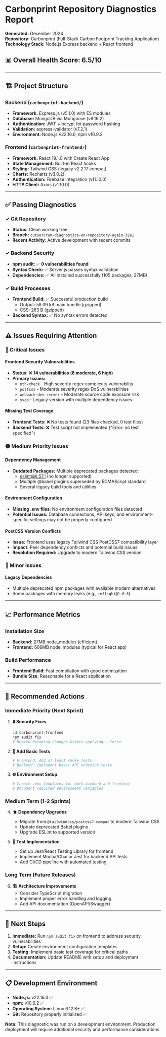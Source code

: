 # Carbonprint Repository Diagnostics Report

**Generated:** December 2024  
**Repository:** Carbonprint (Full-Stack Carbon Footprint Tracking Application)  
**Technology Stack:** Node.js Express backend + React frontend  

## 📊 Overall Health Score: **6.5/10**

---

## 🏗️ **Project Structure**

### Backend (`carbonprint-backend/`)
- **Framework:** Express.js (v5.1.0) with ES modules
- **Database:** MongoDB via Mongoose (v8.16.2)
- **Authentication:** JWT + bcrypt for password hashing
- **Validation:** express-validator (v7.2.1)
- **Environment:** Node.js v22.16.0, npm v10.9.2

### Frontend (`carbonprint-frontend/`)
- **Framework:** React 19.1.0 with Create React App
- **State Management:** Built-in React hooks
- **Styling:** Tailwind CSS (legacy v2.2.17 compat)
- **Charts:** Recharts (v3.0.2)
- **Authentication:** Firebase integration (v11.10.0)
- **HTTP Client:** Axios (v1.10.0)

---

## ✅ **Passing Diagnostics**

### ✓ Git Repository
- **Status:** Clean working tree
- **Branch:** `cursor/run-diagnostics-on-repository-again-32e1`
- **Recent Activity:** Active development with recent commits

### ✓ Backend Security
- **npm audit:** ✅ **0 vulnerabilities found**
- **Syntax Check:** ✅ Server.js passes syntax validation
- **Dependencies:** ✅ All installed successfully (105 packages, 27MB)

### ✓ Build Processes
- **Frontend Build:** ✅ Successful production build
  - Output: 58.09 kB main bundle (gzipped)
  - CSS: 263 B (gzipped)
- **Backend Syntax:** ✅ No syntax errors detected

---

## ⚠️ **Issues Requiring Attention**

### 🔴 **Critical Issues**

#### Frontend Security Vulnerabilities
- **Status:** ❌ **14 vulnerabilities (8 moderate, 6 high)**
- **Primary Issues:**
  - `nth-check` - High severity regex complexity vulnerability
  - `postcss` - Moderate severity regex DoS vulnerabilities  
  - `webpack-dev-server` - Moderate source code exposure risk
  - `svgo` - Legacy version with multiple dependency issues

#### Missing Test Coverage
- **Frontend Tests:** ❌ No tests found (23 files checked, 0 test files)
- **Backend Tests:** ❌ Test script not implemented ("Error: no test specified")

### 🟡 **Medium Priority Issues**

#### Dependency Management
- **Outdated Packages:** Multiple deprecated packages detected:
  - eslint@8.57.1 (no longer supported)
  - Multiple @babel plugins superseded by ECMAScript standard
  - Several legacy build tools and utilities

#### Environment Configuration
- **Missing .env files:** No environment configuration files detected
- **Potential Issues:** Database connections, API keys, and environment-specific settings may not be properly configured

#### PostCSS Version Conflicts
- **Issue:** Frontend uses legacy Tailwind CSS PostCSS7 compatibility layer
- **Impact:** Peer dependency conflicts and potential build issues
- **Resolution Required:** Upgrade to modern Tailwind CSS version

### 🔵 **Minor Issues**

#### Legacy Dependencies
- Multiple deprecated npm packages with available modern alternatives
- Some packages with memory leaks (e.g., `inflight@1.0.6`)

---

## 📈 **Performance Metrics**

### Installation Size
- **Backend:** 27MB node_modules (efficient)
- **Frontend:** 606MB node_modules (typical for React app)

### Build Performance
- **Frontend Build:** Fast compilation with good optimization
- **Bundle Size:** Reasonable for a React application

---

## 🔧 **Recommended Actions**

### **Immediate Priority (Next Sprint)**

1. **🔒 Security Fixes**
   ```bash
   cd carbonprint-frontend
   npm audit fix
   # Review breaking changes before applying --force
   ```

2. **📝 Add Basic Tests**
   ```bash
   # Frontend: Add at least smoke tests
   # Backend: Implement basic API endpoint tests
   ```

3. **🌐 Environment Setup**
   ```bash
   # Create .env templates for both backend and frontend
   # Document required environment variables
   ```

### **Medium Term (1-2 Sprints)**

4. **⬆️ Dependency Upgrades**
   - Migrate from `@tailwindcss/postcss7-compat` to modern Tailwind CSS
   - Update deprecated Babel plugins
   - Upgrade ESLint to supported version

5. **🧪 Test Implementation**
   - Set up Jest/React Testing Library for frontend
   - Implement Mocha/Chai or Jest for backend API tests
   - Add CI/CD pipeline with automated testing

### **Long Term (Future Releases)**

6. **🏗️ Architecture Improvements**
   - Consider TypeScript migration
   - Implement proper error handling and logging
   - Add API documentation (OpenAPI/Swagger)

---

## 🎯 **Next Steps**

1. **Immediate:** Run `npm audit fix` on frontend to address security vulnerabilities
2. **Setup:** Create environment configuration templates
3. **Testing:** Implement basic test coverage for critical paths
4. **Documentation:** Update README with setup and deployment instructions

---

## 📋 **Development Environment**

- **Node.js:** v22.16.0 ✅
- **npm:** v10.9.2 ✅
- **Operating System:** Linux 6.12.8+ ✅
- **Git:** Repository properly initialized ✅

**Note:** This diagnostic was run on a development environment. Production deployment will require additional security and performance considerations.